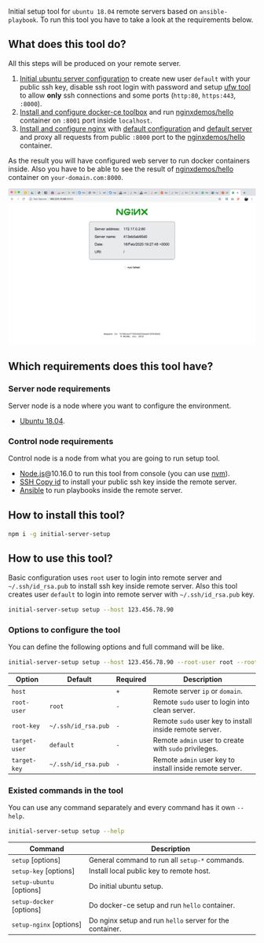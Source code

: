 Initial setup tool for `ubuntu 18.04` remote servers based on `ansible-playbook`.
To run this tool you have to take a look at the requirements below.

## What does this tool do?
All this steps will be produced on your remote server.
1. [Initial ubuntu server configuration](https://www.digitalocean.com/community/tutorials/how-to-use-ansible-to-automate-initial-server-setup-on-ubuntu-18-04) to create new user `default` with your public ssh key, disable ssh root login with password and setup [ufw tool](https://help.ubuntu.com/community/UFW) to allow **only** ssh connections and some ports (`http:80`, `https:443`, `:8000`).
2. [Install and configure docker-ce toolbox](https://www.digitalocean.com/community/tutorials/how-to-use-ansible-to-install-and-set-up-docker-on-ubuntu-18-04) and run [nginxdemos/hello](https://hub.docker.com/r/nginxdemos/hello/) container on `:8001` port inside `localhost`.
3. [Install and configure nginx](https://code-maven.com/install-and-configure-nginx-using-ansible) with [default configuration](templates/nginx.conf) and [default server](templates/default.conf) and proxy all requests from public `:8000` port to the [nginxdemos/hello](https://hub.docker.com/r/nginxdemos/hello/) container.

As the result you will have configured web server to run docker containers inside.
Also you have to be able to see the result of [nginxdemos/hello](https://hub.docker.com/r/nginxdemos/hello/) container on `your-domain.com:8000`.

![demo](docs/result.png)

## Which requirements does this tool have?
### Server node requirements
Server node is a node where you want to configure the environment.
- [Ubuntu 18.04](http://releases.ubuntu.com/18.04/).

### Control node requirements
Control node is a node from what you are going to run setup tool.
- [Node.js](https://nodejs.org/en/download/)@10.16.0 to run this tool from console (you can use [nvm](https://github.com/nvm-sh/nvm)).
- [SSH Copy id](https://www.ssh.com/ssh/copy-id) to install your public ssh key inside the remote server.
- [Ansible](https://docs.ansible.com/ansible/latest/installation_guide/intro_installation.html) to run playbooks inside the remote server.

## How to install this tool?
```bash
npm i -g initial-server-setup
```

## How to use this tool?
Basic configuration uses `root` user to login into remote server and `~/.ssh/id_rsa.pub` to install ssh key inside remote server.
Also this tool creates user `default` to login into remote server with `~/.ssh/id_rsa.pub` key.
```bash
initial-server-setup setup --host 123.456.78.90
```

### Options to configure the tool
You can define the following options and full command will be like.
```bash
initial-server-setup setup --host 123.456.78.90 --root-user root --root-key ~/.ssh/id_rsa.pub --target-user default --target-key ~/.ssh/id_rsa.pub
``` 

Option | Default | Required | Description 
--- | --- | --- | ---
`host` | | `+` | Remote server `ip` or `domain`.
`root-user` | `root` | `-` | Remote `sudo` user to login into clean server.
`root-key` | `~/.ssh/id_rsa.pub` | `-` | Remote `sudo` user key to install inside remote server.
`target-user` | `default` | `-` | Remote `admin` user to create with `sudo` privileges.
`target-key` | `~/.ssh/id_rsa.pub` | `-` | Remote `admin` user key to install inside remote server.


### Existed commands in the tool
You can use any command separately and every command has it own `--help`.
```bash
initial-server-setup setup --help
```

Command | Description 
--- | ---
`setup` [options] | General command to run all `setup-*` commands.
`setup-key` [options] | Install local public key to remote host.
`setup-ubuntu` [options] | Do initial ubuntu setup.
`setup-docker` [options] | Do docker-ce setup and run `hello` container.
`setup-nginx` [options] | Do nginx setup and run `hello` server for the container. 
